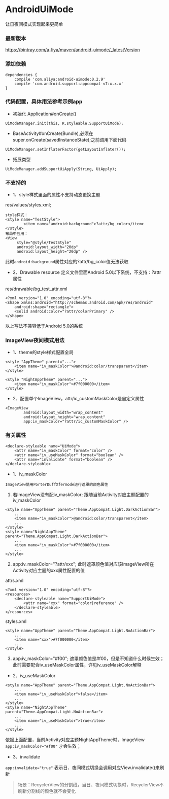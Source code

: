 # AndroidUiMode
让日夜间模式实现起来更简单

### 最新版本
https://bintray.com/a-liya/maven/android-uimode/_latestVersion


### 添加依赖

```
dependencies {
    compile 'com.aliya:android-uimode:0.2.9'
    compile 'com.android.support:appcompat-v7:x.x.x'
}
```

### 代码配置，具体用法参考示例app
* 初始化 Application#onCreate()

```
UiModeManager.init(this, R.styleable.SupportUiMode);
```
* BaseActivity#onCreate(Bundle),必须在super.onCreate(savedInstanceState);之前调用下面代码
```
UiModeManager.setInflaterFactor(getLayoutInflater());
```
* 拓展类型
```
UiModeManager.addSupportUiApply(String, UiApply);
```

### 不支持的

* 1、style样式里面的属性不支持动态更换主题

res/values/styles.xml;
```
style样式：
<style name="TestStyle">
        <item name="android:background">?attr/bg_color</item>
</style>
布局中应用：
<View
     style="@style/TestStyle"
     android:layout_width="20dp"
     android:layout_height="20dp" />
```
此时```android:background```属性对应的?attr/bg_color值无法获取

* 2、Drawable resource 定义文件里面Android 5.0以下系统，不支持：?attr属性

res/drawable/bg_test_attr.xml
```
<?xml version="1.0" encoding="utf-8"?>
<shape xmlns:android="http://schemas.android.com/apk/res/android"
    android:shape="rectangle">
    <solid android:color="?attr/colorPrimary" />
</shape>
```
以上写法不兼容低于Android 5.0的系统


### ImageView夜间模式用法
* 1、theme的style样式配置全局
```
<style "AppTheme" parent="...">
    <item name="iv_maskColor">@android:color/transparent</item>
</style>

<style "NightAppTheme" parent="...">
    <item name="iv_maskColor">#7f000000</item>
</style>
```

* 2、配置单个ImageView，attr/ic_customMaskColor是自定义属性
```
<ImageView
        android:layout_width="wrap_content"
        android:layout_height="wrap_content"
        app:iv_maskColor="?attr/ic_customMaskColor" />
```

### 有关属性

```
<declare-styleable name="UiMode">
    <attr name="iv_maskColor" format="color" />
    <attr name="iv_useMaskColor" format="boolean" />
    <attr name="invalidate" format="boolean" />
</declare-styleable>
```

* 1、iv_maskColor

`ImageView使用PorterDuffXfermode进行遮罩的颜色属性`
1. 若ImageView没有配iv_maskColor; 跟随当前Activity对应主题配置的iv_maskColor

```
<style name="AppTheme" parent="Theme.AppCompat.Light.DarkActionBar">
    ...
    <item name="iv_maskColor">@android:color/transparent</item>
    ...
</style>
<style name="NightAppTheme" parent="Theme.AppCompat.Light.DarkActionBar">
    ...
    <item name="iv_maskColor">#7f000000</item>
    ...
</style>
```

2. app:iv_maskColor="?attr/xxx"; 此时遮罩颜色值对应该ImageView所在Activity对应主题的xxx属性配置的值

 attrs.xml
```
<?xml version="1.0" encoding="utf-8"?>
<resources>
    <declare-styleable name="SupportUiMode">
        <attr name="xxx" format="color|reference" />
    </declare-styleable>
</resources>
```
 styles.xml
```
<style name="AppTheme" parent="Theme.AppCompat.Light.NoActionBar">
    ...
    <item name="xxx">#7f000000</item>
    ...
</style>
```

3. app:iv_maskColor="#f00"; 遮罩颜色值是#f00，但是不知道什么时候生效；此时需要配合iv_useMaskColor属性，详见iv_useMaskColor解释

* 2、iv_useMaskColor

```
<style name="AppTheme" parent="Theme.AppCompat.Light.NoActionBar">
    ...
    <item name="iv_useMaskColor">false</item>
    ...
</style>
<style name="NightAppTheme" parent="Theme.AppCompat.Light.NoActionBar">
    ...
    <item name="iv_useMaskColor">true</item>
    ...
</style>
```
依据上面配置，当前Activity对应主题NightAppTheme时，ImageView `app:iv_maskColor="#f00"` 才会生效；

* 3、invalidate

`app:invalidate="true"` 表示日、夜间模式切换会调用对应View.invalidate()来刷新

> 场景：RecyclerView的分割线，当日、夜间模式切换时，RecyclerView不刷新分割线的颜色就不会变化
